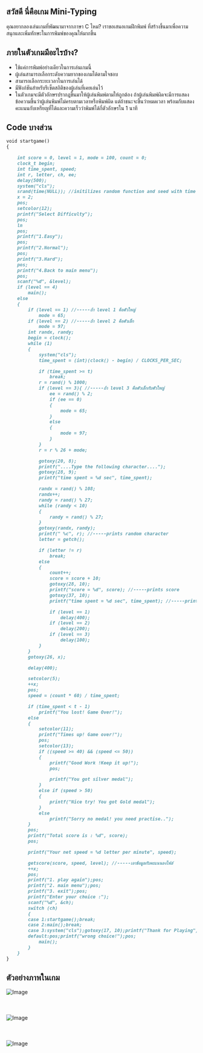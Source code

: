 ## **สวัสดี นี่คือเกม Mini-Typing**
คุณอยากลองเล่นเกมที่พัฒนามาจากภาษา C ไหม?
เราขอเสนอเกมฝึกพิมพ์ ที่สร้างขึ้นมาเพื่อความสนุกและเพิ่มทักษะในการพิมพ์ของคุณให้มากขึ้น

## **ภายในตัวเกมมีอะไรบ้าง?**
* ใช้แค่การพิมพ์อย่างเดียวในการเล่นเกมนี้
* ผู้เล่นสามารถเลือกระดับความยากของเกมได้ตามใจชอบ 
* สามารถเลือกระยะเวลาในการเล่นได้ 
* มีฟังก์ชันสำหรับรีเซ็ตสถิติของผู้เล่นที่เคยเล่นไว้ 
* ในตัวเกมจะมีตัวอักษรปรากฎขึ้นมาให้ผู้เล่นพิมพ์ตามให้ถูกต้อง ถ้าผู้เล่นพิมพ์ผิดจะมีการแสดงข้อความขึ้นว่าผู้เล่นพิมพ์ไม่ครบตามเวลาหรือพิมพ์ผิด 
แต่ถ้าชนะจะขึ้นว่าหมดเวลา พร้อมกับแสดงคะแนนกับเหรียญที่ได้และความเร็วว่าพิมพ์ได้กี่ตัวอักษรใน 1 นาที



## Code บางส่วน


```markdown
void startgame()
{

    int score = 0, level = 1, mode = 100, count = 0;
    clock_t begin;
    int time_spent, speed;
    int r, letter, ch, ee;
    delay(500);
    system("cls");
    srand(time(NULL)); //initilizes random function and seed with time
    x = 2;
    pos;
    setcolor(12);
    printf("Select Difficulty");
    pos;
    ln
    pos;
    printf("1.Easy");
    pos;
    printf("2.Normal");
    pos;
    printf("3.Hard");
    pos;
    printf("4.Back to main menu");
    pos;
    scanf("%d", &level);
    if (level == 4)
        main();
    else
    {
        if (level == 1) //-----ถ้า level 1 คือตัวใหญ่
            mode = 65;
        if (level == 2) //-----ถ้า level 2 คือตัวเล็ก
            mode = 97;
        int randx, randy;
        begin = clock();
        while (1)
        {
            system("cls");
            time_spent = (int)(clock() - begin) / CLOCKS_PER_SEC;

            if (time_spent >= t)
                break;
            r = rand() % 1000;
            if (level == 3){ //-----ถ้า level 3 คือตัวเล็กกับตัวใหญ่
                ee = rand() % 2;
                if (ee == 0)
                {
                    mode = 65;
                }
                else
                {
                    mode = 97;
                }
            }
            r = r % 26 + mode;

            gotoxy(20, 8);
            printf("....Type the following character....");
            gotoxy(28, 9);
            printf("time spent = %d sec", time_spent);

            randx = rand() % 108;
            randx++;
            randy = rand() % 27;
            while (randy < 10)
            {
                randy = rand() % 27;
            }
            gotoxy(randx, randy);
            printf(" %c", r); //-----prints random character
            letter = getch();

            if (letter != r)
                break;
            else
            {
                count++;
                score = score + 10;
                gotoxy(28, 10);
                printf("score = %d", score); //-----prints score
                gotoxy(37, 10);
                printf("time spent = %d sec", time_spent); //-----prints time spent during game

                if (level == 1)
                    delay(400);
                if (level == 2)
                    delay(200);
                if (level == 3)
                    delay(100);
            }
        }
        gotoxy(26, x);

        delay(400);

        setcolor(5);
        ++x;
        pos;
        speed = (count * 60) / time_spent;

        if (time_spent < t - 1)
            printf("You lost! Game Over!");
        else
        {
            setcolor(11);
            printf("Times up! Game over!");
            pos;
            setcolor(13);
            if ((speed >= 40) && (speed <= 50))
            {
                printf("Good Work !Keep it up!");
                pos;

                printf("You got silver medal");
            }
            else if (speed > 50)
            {
                printf("Nice try! You got Gold medal");
            }
            else
                printf("Sorry no medal! you need practise..");
        }
        pos;
        printf("Total score is : %d", score);
        pos;

        printf("Your net speed = %d letter per minute", speed);

        getscore(score, speed, level); //-----เอาข้อมูลกับคะแนนลงไฟล์
        ++x;
        pos;
        printf("1. play again");pos;
        printf("2. main menu");pos;
        printf("3. exit");pos;
        printf("Enter your choice :");
        scanf("%d", &ch);
        switch (ch)
        {
        case 1:startgame();break;
        case 2:main();break;
        case 3:system("cls");gotoxy(17, 10);printf("Thank for Playing");delay(1000);exit(1);
        default:pos;printf("wrong choice!");pos;
            main();
        }
    }
}
```
## **ตัวอย่างภาพในเกม**

![Image](https://cdn.discordapp.com/attachments/814903344803741728/843160109030572052/Main_menu.PNG)
<br /> <br />
<br /> <br />
![Image](https://cdn.discordapp.com/attachments/814903344803741728/843160112759177236/Select_Difficulty.PNG)
<br /> <br />
<br /> <br />
![Image](https://cdn.discordapp.com/attachments/814903344803741728/843162349270990848/Time_set.PNG)
<br /> <br />
<br /> <br />
